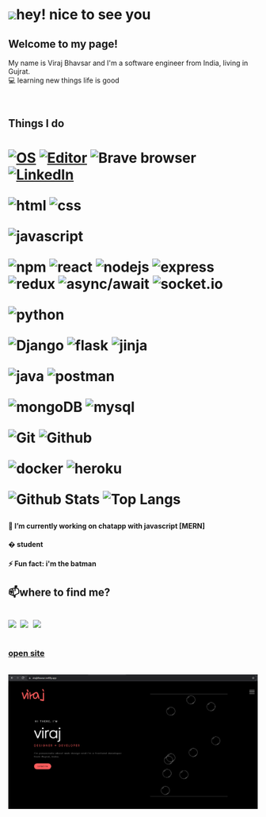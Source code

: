 <h1><img src="https://raw.githubusercontent.com/iampavangandhi/iampavangandhi/master/gifs/Hi.gif" width="30px">hey! nice to see you</h1>

##  Welcome to my page!
<p> My name is Viraj Bhavsar and I'm a software engineer from India, living in Gujrat.</br>
💻  learning new things life is good </p></br>

## Things I do
<h1>
 
[![OS](https://img.shields.io/badge/OS-Linux-informational?style=flat-square&logo=linux&logoColor=black)](https://en.wikipedia.org/wiki/Linux)
[![Editor](https://img.shields.io/badge/Editor-VSCode-blue?style=flat-square&logo=visual-studio-code&logoColor=white)](https://code.visualstudio.com/)
<img alt="Brave browser" src="https://img.shields.io/badge/-Brave_Browser-FB542B?style=flat-square&logo=brave&logoColor=white" />
[![LinkedIn](https://img.shields.io/badge/LinkedIn-virajbhavsar-informational?style=flat-square&logo=linkedin&logoColor=white)](https://www.linkedin.com/in/virajBhavsar/)
 
 
![html](https://img.shields.io/badge/html-★★★★★-lightgrey?labelColor=E34F26&logo=HTML5&style=for-the-badge&logoColor=white) 
![css](https://img.shields.io/badge/css-★★★★★-lightgrey?labelColor=1572B6&logo=CSS3&style=for-the-badge&logoColor=white)
  
![javascript](https://img.shields.io/badge/javascript-★★★★★-lightgrey?labelColor=eb4034&logo=JavaScript&style=for-the-badge&logoColor=black)
 
![npm](https://img.shields.io/badge/npm--lightgrey?labelColor=1572B6&logo=npm&style=for-the-badge&logoColor=black) 
![react](https://img.shields.io/badge/react--lightgrey?labelColor=1572B6&logo=react&style=for-the-badge&logoColor=black)
![nodejs](https://img.shields.io/badge/nodejs--lightgrey?labelColor=1572B6&logo=node.js&style=for-the-badge&logoColor=black)
![express](https://img.shields.io/badge/express--lightgrey?labelColor=1572B6&logo=express&style=for-the-badge&logoColor=black)
![redux](https://img.shields.io/badge/redux--lightgrey?labelColor=1572B6&logo=redux&style=for-the-badge&logoColor=black)
![async/await](https://img.shields.io/badge/async/await--lightgrey?labelColor=1572B6&logo=async&style=for-the-badge&logoColor=black)
![socket.io](https://img.shields.io/badge/socket.io--lightgrey?labelColor=1572B6&logo=socket.io&style=for-the-badge&logoColor=black)

![python](https://img.shields.io/badge/python-★★★★★-lightgrey?labelColor=eb4034&logo=python&style=for-the-badge&logoColor=black)

![Django](https://img.shields.io/badge/-Django-1572B6?logo=Django&style=for-the-badge&logoColor=white)
![flask](https://img.shields.io/badge/-flask-1572B6?logo=Flask&style=for-the-badge&logoColor=white)
![jinja](https://img.shields.io/badge/-jinja-1572B6?logo=Jinja&style=for-the-badge&logoColor=white)

![java](https://img.shields.io/badge/java-★★★★★-lightgrey?labelColor=164203&logo=java&style=for-the-badge&logoColor=black)
![postman](https://img.shields.io/badge/postman--lightgrey?labelColor=F7DF1E&logo=postman&style=for-the-badge&logoColor=black)
 
![mongoDB](https://img.shields.io/badge/mongoDB-★★★★★-lightgrey?labelColor=F7DF1E&logo=mongoDB&style=for-the-badge&logoColor=black)
![mysql](https://img.shields.io/badge/mysql-★★★★★-lightgrey?labelColor=F7DF1E&logo=mysql&style=for-the-badge&logoColor=black)
 
![Git](https://img.shields.io/badge/-Git-F05032?logo=Git&style=for-the-badge&logoColor=white)
![Github](https://img.shields.io/badge/-Github-181717?logo=Github&style=for-the-badge&logoColor=white)

![docker](https://img.shields.io/badge/docker--lightgrey?labelColor=F7DF1E&logo=docker&style=for-the-badge&logoColor=black)
![heroku](https://img.shields.io/badge/heroku--lightgrey?labelColor=F7DF1E&logo=heroku&style=for-the-badge&logoColor=black)

![Github Stats](https://github-readme-stats.vercel.app/api?username=virajBhavsar&count_private=true&show_icons=true&include_all_commits=true)
![Top Langs](https://github-readme-stats.vercel.app/api/top-langs/?username=virajBhavsar&hide=TeX&layout=compact)
  
</h1>

  
  


#### 🔭 I’m currently working on chatapp with javascript [MERN]</br>
#### � student </br>
#### ⚡ Fun fact: i'm the batman </br>


## 📫where to find me?
</br>
<a href="http://www.linkedin.com/in/viraj-bhavsar" bgcolor="white">
  <img align="left" width="24px" src="https://cdn.jsdelivr.net/npm/simple-icons@v3/icons/linkedin.svg"  />
</a>
<a color="#fff" href="https://twitter.com/BhavsarViraj1">
  <img align="left" width="26px" src="https://cdn.jsdelivr.net/npm/simple-icons@v3/icons/twitter.svg" />
</a>
<a color="fff" href="mailto:viraj1234567898676@gmail.com">
  <img align="left" width="26px" src="https://cdn.jsdelivr.net/npm/simple-icons@v3/icons/gmail.svg" />
</a></br></br>
<h3><a href="https://virajbhavsar.netlify.app/">open site</a></h3></br>
<a href="https://virajbhavsar.netlify.app/"><img src="web.png" width="1000px"></a>
